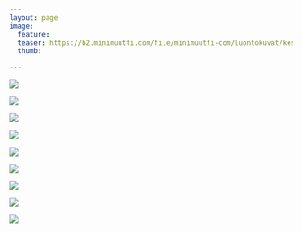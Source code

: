 ```yaml
---
layout: page
image:
  feature:
  teaser: https://b2.minimuutti.com/file/minimuutti-com/luontokuvat/kes%C3%A4/10/DS56850-245px.jpg
  thumb:

---
```


![](https://b2.minimuutti.com/file/minimuutti-com/luontokuvat/kes%C3%A4/10/DS56788-800px.jpg)

![](https://b2.minimuutti.com/file/minimuutti-com/luontokuvat/kes%C3%A4/10/DS56793-800px.jpg)

![](https://b2.minimuutti.com/file/minimuutti-com/luontokuvat/kes%C3%A4/10/DS56801-800px.jpg)

![](https://b2.minimuutti.com/file/minimuutti-com/luontokuvat/kes%C3%A4/10/DS56784-800px.jpg)

![](https://b2.minimuutti.com/file/minimuutti-com/luontokuvat/kes%C3%A4/10/DS56827-800px.jpg)

![](https://b2.minimuutti.com/file/minimuutti-com/luontokuvat/kes%C3%A4/10/DS56838-800px.jpg)

![](https://b2.minimuutti.com/file/minimuutti-com/luontokuvat/kes%C3%A4/10/DS56839-800px.jpg)

![](https://b2.minimuutti.com/file/minimuutti-com/luontokuvat/kes%C3%A4/10/DS56843-800px.jpg)

![](https://b2.minimuutti.com/file/minimuutti-com/luontokuvat/kes%C3%A4/10/DS56850-800px.jpg)
